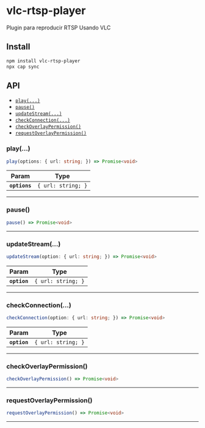 # vlc-rtsp-player

Plugin para reproducir RTSP Usando VLC

## Install

```bash
npm install vlc-rtsp-player
npx cap sync
```

## API

<docgen-index>

* [`play(...)`](#play)
* [`pause()`](#pause)
* [`updateStream(...)`](#updatestream)
* [`checkConnection(...)`](#checkconnection)
* [`checkOverlayPermission()`](#checkoverlaypermission)
* [`requestOverlayPermission()`](#requestoverlaypermission)

</docgen-index>

<docgen-api>
<!--Update the source file JSDoc comments and rerun docgen to update the docs below-->

### play(...)

```typescript
play(options: { url: string; }) => Promise<void>
```

| Param         | Type                          |
| ------------- | ----------------------------- |
| **`options`** | <code>{ url: string; }</code> |

--------------------


### pause()

```typescript
pause() => Promise<void>
```

--------------------


### updateStream(...)

```typescript
updateStream(option: { url: string; }) => Promise<void>
```

| Param        | Type                          |
| ------------ | ----------------------------- |
| **`option`** | <code>{ url: string; }</code> |

--------------------


### checkConnection(...)

```typescript
checkConnection(option: { url: string; }) => Promise<void>
```

| Param        | Type                          |
| ------------ | ----------------------------- |
| **`option`** | <code>{ url: string; }</code> |

--------------------


### checkOverlayPermission()

```typescript
checkOverlayPermission() => Promise<void>
```

--------------------


### requestOverlayPermission()

```typescript
requestOverlayPermission() => Promise<void>
```

--------------------

</docgen-api>
